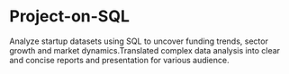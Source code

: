 # Project-on-SQL
Analyze startup datasets using SQL to uncover funding trends, sector growth and market dynamics.Translated complex data analysis into clear and concise reports and presentation for various audience.
